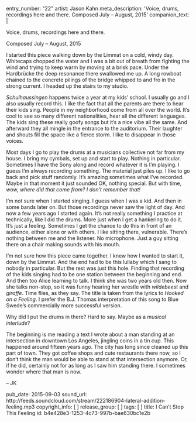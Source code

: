 entry_number: "22"
artist: Jason Kahn
meta_description: 'Voice, drums, recordings here and there.  Composed July – August, 2015'
companion_text: |
  <p>Voice, drums, recordings here and there.
  </p>
  <p>Composed July – August, 2015
  </p>
  <p>I started this piece walking down by the Limmat on a cold, windy day. Whitecaps chopped the water and I was a bit out of breath from fighting the wind and trying to keep warm by moving at a brisk pace. Under the Hardbrücke the deep resonance there swallowed me up. A long rowboat chained to the concrete pilings of the bridge whipped to and fro in the strong current. I headed up the stairs to my studio.
  </p>
  <p><em>Schulhaussingen</em> happens twice a year at my kids’ school. I usually go and I also usually record this. I like the fact that all the parents are there to hear their kids sing. People in my neighborhood come from all over the world. It’s cool to see so many different nationalities, hear all the different languages. The kids sing these really goofy songs but it’s a nice vibe all the same. And afterward they all mingle in the entrance to the auditorium. Their laughter and shouts fill the space like a fierce storm. I like to disappear in those voices.
  </p>
  <p>Most days I go to play the drums at a musicians collective not far from my house. I bring my cymbals, set up and start to play. Nothing in particular. Sometimes I have the Sony along and record whatever it is I’m playing. I guess I’m always recording something. The material just piles up. I like to go back and pick stuff randomly. It’s amazing sometimes what I’ve recorded. Maybe in that moment it just sounded OK, nothing special. But with time, <em>wow, </em><em>where did that come from? I don’t remember that!</em>
  </p>
  <p>I’m not sure when I started singing. I guess when I was a kid. And then in some bands later on. But those recordings never saw the light of day. And now a few years ago I started again. It’s not really something I practice at technically, like I did the drums. More just when I get a hankering to do it. It’s just a feeling. Sometimes I get the chance to do this in front of an audience, either alone or with others. I like sitting there, vulnerable. There’s nothing between me and the listener. No microphone. Just a guy sitting there on a chair making sounds with his mouth.
  </p>
  <p>I’m not sure how this piece came together. I knew how I wanted to start it, down by the Limmat. And the end had to be this lullaby which I sang to nobody in particular. But the rest was just this hole. Finding that recording of the kids singing had to be one station between the beginning and end. And then too Alice learning to talk. I think she was two years old then. Now she talks non-stop, so it was funny hearing her wrestle with <em>wildebeest</em> and <em>giraffe</em>. Time flies, as they say. The title is taken from the lyrics to <em>Hooked on a Feeling</em>. I prefer the B.J. Thomas interpretation of this song to Blue Swede’s commercially more successful version.
  </p>
  <p>Why did I put the drums in there? Hard to say. Maybe as a <em>musical interlude</em>?
  </p>
  <p>The beginning is me reading a text I wrote about a man standing at an intersection in downtown Los Angeles, jingling coins in a tin cup. This happened around fifteen years ago. The city has long since cleaned up this part of town. They got coffee shops and cute restaurants there now, so I don’t think the man would be able to stand at that intersection anymore. Or, if he did, certainly not for as long as I saw him standing there. I sometimes wonder where that man is now.
  </p>
  <p>– JK
  </p>
pub_date: 2015-09-03
sound_url: http://feeds.soundcloud.com/stream/222186904-lateral-addition-feeling.mp3
copyright_info: [ ]
release_group: [ ]
tags: [ ]
title: I Can’t Stop This Feeling
id: b4e428e3-1253-4c73-997b-bae630bc1e2b
